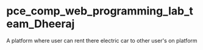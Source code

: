 # pce_comp_web_programming_lab_team_Dheeraj
A platform where user can rent there electric car to other user's on platform
